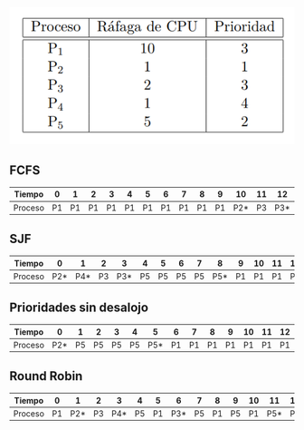 ![alt text](img/image6.png)

## FCFS

| Tiempo   |  0  |  1  |  2  |  3  |  4  |  5  |  6  |  7  |  8  |  9  | 10  | 11  | 12  | 13  | 14  | 15  | 16  | 17  | 18  |
|----------|-----|-----|-----|-----|-----|-----|-----|-----|-----|-----|-----|-----|-----|-----|-----|-----|-----|-----|-----|
| Proceso  | P1  | P1  | P1  | P1  | P1  | P1  | P1  | P1  | P1  | P1  | P2* | P3  | P3* | P4* | P5  | P5  | P5  | P5  | P5* |

## SJF

| Tiempo   |  0  |  1  |  2  |  3  |  4  |  5  |  6  |  7  |  8  |  9  | 10  | 11  | 12  | 13  | 14  | 15  | 16  | 17  | 18  |
|----------|-----|-----|-----|-----|-----|-----|-----|-----|-----|-----|-----|-----|-----|-----|-----|-----|-----|-----|-----|
| Proceso  | P2* | P4* | P3  | P3* | P5  | P5  | P5  | P5  | P5* | P1  | P1  | P1  | P1  | P1  | P1  | P1  | P1  | P1  | P1* |

## Prioridades sin desalojo

| Tiempo   |  0  |  1  |  2  |  3  |  4  |  5  |  6  |  7  |  8  |  9  | 10  | 11  | 12  | 13  | 14  | 15  | 16  | 17  | 18  |
|----------|-----|-----|-----|-----|-----|-----|-----|-----|-----|-----|-----|-----|-----|-----|-----|-----|-----|-----|-----|
| Proceso  | P2* | P5  | P5  | P5  | P5  | P5* | P1  | P1  | P1  | P1  | P1  | P1  | P1  | P1  | P1  | P1* | P3  | P3* | P4* |

## Round Robin

| Tiempo   |  0  |  1  |  2  |  3  |  4  |  5  |  6  |  7  |  8  |  9  | 10  | 11  | 12  | 13  | 14  | 15  | 16  | 17  | 18  |
|----------|-----|-----|-----|-----|-----|-----|-----|-----|-----|-----|-----|-----|-----|-----|-----|-----|-----|-----|-----|
| Proceso  | P1  | P2* | P3  | P4* | P5  | P1  | P3* | P5  | P1  | P5  | P1  | P5* | P1  | P1  | P1  | P1  | P1* |     |     |

